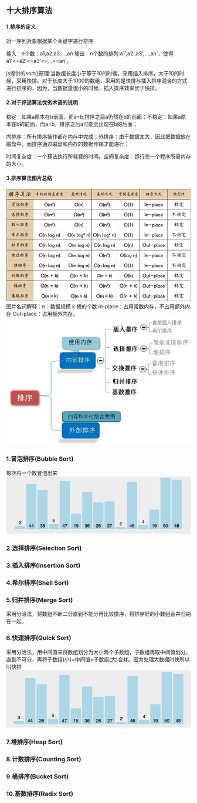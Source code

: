 ## 十大排序算法
#### 1.排序的定义
对一序列对象根据某个关键字进行排序

输入：n个数：a1,a2,a3,...,an 输出：n个数的排列:a1',a2',a3',...,an'，使得a1'<=a2'<=a3'<=...<=an'。

js提供的sort()原理:当数组长度小于等于10的时候，采用插入排序，大于10的时候，采用快排。对于长度大于1000的数组，采用的是快排与插入排序混合的方式进行排序的，因为，当数据量很小的时候，插入排序效率优于快排。


#### 2.对于评述算法优劣术语的说明
稳定：如果a原本在b前面，而a=b,排序之后a仍然在b的前面；不稳定：如果a原本在b的前面，而a=b，排序之后a可能会出现在b的后面；

内排序：所有排序操作都在内存中完成；外排序：由于数据太大，因此把数据放在磁盘中，而排序通过磁盘和内存的数据传输才能进行；

时间复杂度：一个算法执行所耗费的时间。空间复杂度：运行完一个程序所需内存的大小。

#### 3.排序算法图片总结
<img src="./images/复杂度.png" />
图片名词解释：n：数据规模 k 桶的个数 in-place：占用常数内存，不占用额外内存 Out-place：占用额外内存。
<img src="./images/排序分类.png" />

### 1.冒泡排序(Bubble Sort)
每次将一个数冒泡出来
<img src="./images/冒泡排序.gif" />

### 2.选择排序(Selection Sort)

### 3.插入排序(Insertion Sort) 

### 4.希尔排序(Shell Sort) 

### 5.归并排序(Merge Sort)
采用分治法，将数组不断二分直到不能分再比较排序，将排序好的小数组合并归纳在一起。

### 6.快速排序(Quick Sort)
采用分治法，用中间值来将数组划分为大小两个子数组，子数组再取中间值划分，直到不可分，再将子数组(小)+中间值+子数组(大)合并。因为处理大数据时快所以叫快排
<img src="./images/快排.gif" />

### 7.堆排序(Heap Sort)

### 8.计数排序(Counting Sort) 

### 9.桶排序(Bucket Sort)

### 10.基数排序(Radix Sort)
